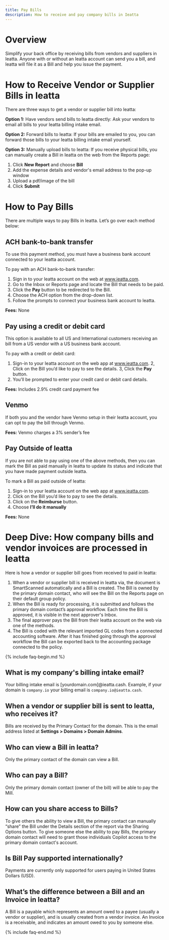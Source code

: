 ```yaml
---
title: Pay Bills
description: How to receive and pay company bills in Ieatta 
---
```

<!-- The lines above are required by Jekyll to process the .md file -->

# Overview
Simplify your back office by receiving bills from vendors and suppliers in Ieatta. Anyone with or without an Ieatta account can send you a bill, and Ieatta will file it as a Bill and help you issue the payment.

# How to Receive Vendor or Supplier Bills in Ieatta 

There are three ways to get a vendor or supplier bill into Ieatta: 

**Option 1:** Have vendors send bills to Ieatta directly: Ask your vendors to email all bills to your Ieatta billing intake email. 

**Option 2:** Forward bills to Ieatta: If your bills are emailed to you, you can forward those bills to your Ieatta billing intake email yourself. 

**Option 3:** Manually upload bills to Ieatta: If you receive physical bills, you can manually create a Bill in Ieatta on the web from the Reports page: 
1. Click **New Report** and choose **Bill**
2. Add the expense details and vendor's email address to the pop-up window
3. Upload a pdf/image of the bill
4. Click **Submit**

# How to Pay Bills 

There are multiple ways to pay Bills in Ieatta. Let’s go over each method below: 

## ACH bank-to-bank transfer

To use this payment method, you must have a business bank account connected to your Ieatta account. 

To pay with an ACH bank-to-bank transfer: 

1. Sign in to your Ieatta account on the web at www.ieatta.com.
2. Go to the Inbox or Reports page and locate the Bill that needs to be paid. 
3. Click the **Pay** button to be redirected to the Bill. 
4. Choose the ACH option from the drop-down list.
5. Follow the prompts to connect your business bank account to Ieatta.

**Fees:** None

## Pay using a credit or debit card

This option is available to all US and International customers receiving an bill from a US vendor with a US business bank account. 

To pay with a credit or debit card: 
1. Sign-in to your Ieatta account on the web app at www.ieatta.com.
2, Click on the Bill you’d like to pay to see the details.
3, Click the **Pay** button.
4. You’ll be prompted to enter your credit card or debit card details. 

**Fees:** Includes 2.9% credit card payment fee

## Venmo

If both you and the vendor have Venmo setup in their Ieatta account, you can opt to pay the bill through Venmo.

**Fees:** Venmo charges a 3% sender’s fee

## Pay Outside of Ieatta 

If you are not able to pay using one of the above methods, then you can mark the Bill  as paid manually in Ieatta to update its status and indicate that you have made payment outside Ieatta. 

To mark a Bill as paid outside of Ieatta: 

1. Sign-in to your Ieatta account on the web app at www.ieatta.com.
2. Click on the Bill you’d like to pay to see the details.
3. Click on the **Reimburse** button. 
4. Choose **I’ll do it manually**

**Fees:** None

# Deep Dive: How company bills and vendor invoices are processed in Ieatta 

Here is how a vendor or supplier bill goes from received to paid in Ieatta: 

1. When a vendor or supplier bill is received in Ieatta via, the document is SmartScanned automatically and a Bill is created. The Bill is owned by the primary domain contact, who will see the Bill on the Reports page on their default group policy. 
2. When the Bill is ready for processing, it is submitted and follows the primary domain contact’s approval workflow. Each time the Bill is approved, it is visible in the next approver's Inbox. 
3. The final approver pays the Bill from their Ieatta account on the web via one of the methods.
4. The Bill is coded with the relevant imported GL codes from a connected accounting software. After it has finished going through the approval workflow the Bill can be exported back to the accounting package connected to the policy.


{% include faq-begin.md %}

## What is my company's billing intake email? 
Your billing intake email is [yourdomain.com]@ieatta.cash. Example, if your domain is `company.io` your billing email is `company.io@ieatta.cash`. 

## When a vendor or supplier bill is sent to Ieatta, who receives it? 

Bills are received by the Primary Contact for the domain. This is the email address listed at **Settings > Domains > Domain Admins**.

## Who can view a Bill in Ieatta? 

Only the primary contact of the domain can view a Bill. 

## Who can pay a Bill?

Only the primary domain contact (owner of the bill) will be able to pay the Mill.

## How can you share access to Bills?

To give others the ability to view a Bill, the primary contact can manually “share” the Bill under the Details section of the report via the Sharing Options button. 
To give someone else the ability to pay Bills,  the primary domain contact will need to grant those individuals Copilot access to the primary domain contact's account. 

## Is Bill Pay supported internationally? 

Payments are currently only supported for users paying in United States Dollars (USD). 

## What’s the difference between a Bill and an Invoice in Ieatta? 

A Bill is a payable which represents an amount owed to a payee (usually a vendor or supplier), and is usually created from a vendor invoice. An Invoice is a receivable, and indicates an amount owed to you by someone else. 

{% include faq-end.md %}

